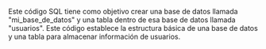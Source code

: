 Este código SQL tiene como objetivo crear una base de datos llamada "mi_base_de_datos" y una tabla dentro de esa base de datos llamada "usuarios". 
Este código establece la estructura básica de una base de datos y una tabla para almacenar información de usuarios.
